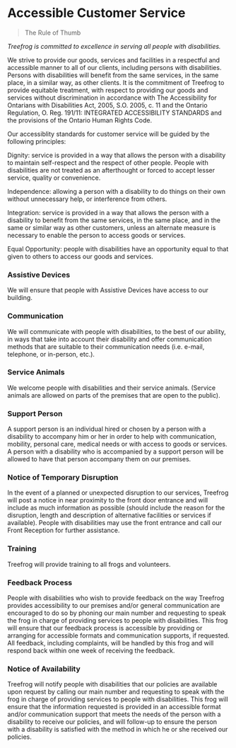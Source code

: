 # Accessible Customer Service

> The Rule of Thumb

<i>Treefrog is committed to excellence in serving all people with disabilities.</i>

We strive to provide our goods, services and facilities in a respectful and accessible manner to all of our clients, including persons with disabilities. Persons with disabilities will benefit from the same services, in the same place, in a similar way, as other clients. It is the commitment of Treefrog to provide equitable treatment, with respect to providing our goods and services without discrimination in accordance with The Accessibility for Ontarians with Disabilities Act, 2005, S.O. 2005, c. 11 and the Ontario Regulation, O. Reg. 191/11: INTEGRATED ACCESSIBILITY STANDARDS and the provisions of the Ontario Human Rights Code. 

Our accessiblity standards for customer service will be guided by the following principles:

Dignity: service is provided in a way that allows the person with a disability to maintain self-respect and the respect of other people. People with disabilities are not treated as an afterthought or forced to accept lesser service, quality or convenience.
 
Independence: allowing a person with a disability to do things on their own without unnecessary help, or interference from others.
 
Integration: service is provided in a way that allows the person with a disability to benefit from the same services, in the same place, and in the same or similar way as other customers, unless an alternate measure is necessary to enable the person to access goods or services.
 
Equal Opportunity: people with disabilities have an opportunity equal to that given to others to access our goods and services.

### Assistive Devices

We will ensure that people with Assistive Devices have access to our building.

### Communication

We will communicate with people with disabilities, to the best of our ability, in ways that take into account their disability and offer communication methods that are suitable to their communication needs (i.e. e-mail, telephone, or in-person, etc.). 


### Service Animals

We welcome people with disabilities and their service animals. (Service animals are allowed on parts of the premises that are open to the public).  

### Support Person

A support person is an individual hired or chosen by a person with a disability to accompany him or her in order to help with communication, mobility, personal care, medical needs or with access to goods or services.   A person with a disability who is accompanied by a support person will be allowed to have that person accompany them on our premises.

### Notice of Temporary Disruption

In the event of a planned or unexpected disruption to our services, Treefrog will post a notice in near proximity to the front door entrance and will include as much information as possible (should include the reason for the disruption, length and description of alternative facilities or services if available). People with disabilities may use the front entrance and call our Front Reception for further assistance.

### Training

Treefrog will provide training to all frogs and volunteers.  

### Feedback Process

People with disabilities who wish to provide feedback on the way Treefrog provides accessibility to our premises and/or general communication are encouraged to do so by phoning our main number and requesting to speak the frog in charge of providing services to people with disabilities. This frog will ensure that our feedback process is accessible by providing or arranging for accessible formats and communication supports, if requested. All feedback, including complaints, will be handled by this frog and will respond back within one week of receiving the feedback. 

### Notice of Availability

Treefrog will notify people with disabilities that our policies are available upon request by calling our main number and requesting to speak with the frog in charge of providing services to people with disabilities. This frog will ensure that the information requested is provided in an accessible format and/or communication support that meets the needs of the person with a disability to receive our policies, and will follow-up to ensure the person with a disability is satisfied with the method in which he or she received our policies.

